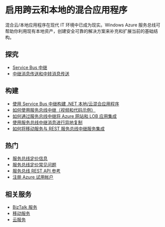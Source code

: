 <properties 
	pageTitle="启用跨云和本地的混合应用程序 | Windows Azure" 
	description="了解如何构建跨云和本地的混合应用程序。" 
	services="service-bus" 
	documentationCenter=".net" 
	authors="sethmanheim" 
	manager="timlt" 
	editor=""/>

<tags 
	ms.service="service-bus" 
	ms.date="10/06/2015" 
	wacn.date="11/27/2015"/>

# 启用跨云和本地的混合应用程序

混合云/本地应用程序在现代 IT 环境中已成为现实。Windows Azure 服务总线可帮助你利用现有本地资产，创建安全可靠的解决方案来补充和扩展当前的基础结构。


## 探究

- [Service Bus 中继](/zh-cn/documentation/articles/service-bus-dotnet-how-to-use-relay)
- [中继消息传送和中转消息传送](/documentation/articles/service-bus-messaging-overview)

## 构建

- [使用 Service Bus 中继构建 .NET 本地/云混合应用程序](/documentation/articles/service-bus-dotnet-hybrid-app-using-service-bus-relay)
- [如何使用服务总线中继（视频和代码示例）](http://appfabricdemos.codeplex.com/releases/view/67597)
- [如何通过服务总线中继将 Azure 网站和 LOB 应用集成](https://code.msdn.microsoft.com/How-to-integrate-a-Windows-f1fedff8) 
- [使用服务总线中继消息进行异地复制](http://code.msdn.microsoft.com/Geo-replication-with-16dbfecd)
- [如何将移动服务与 REST 服务总线中继服务集成](http://blogs.msdn.com/b/paolos/archive/2013/07/09/how-to-integrate-a-mobile-service-with-a-rest-service-bus-relay-service.aspx)
 
## 热门
- [服务总线定价信息](/pricing/details/service-bus/)
- [服务总线定价常见问题](/documentation/articles/service-bus-pricing-faq)
- [服务总线 REST API 参考](http://msdn.microsoft.com/zh-cn/library/windowsazure/hh780717.aspx)
- [注册 Azure 试用帐户](/pricing/1rmb-trial/)
 
## 相关服务
- [BizTalk 服务](/hoeme/features/biztalk-services/)
- [移动服务](/home/features/mobile-services/)
- [云服务](/home/features/cloud-services/) 

<!---HONumber=82-->